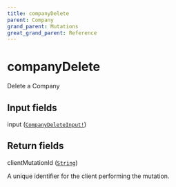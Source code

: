 ```yaml
---
title: companyDelete
parent: Company
grand_parent: Mutations
great_grand_parent: Reference
---
```


# companyDelete

Delete a Company

## Input fields

<div class="field-entry ">
  <span id="input" class="field-name anchored">input (<code><a href="/docs/reference/input_object/companydeleteinput">CompanyDeleteInput!</a></code>)</span>

  <div class="description-wrapper">

  </div>
</div>

## Return fields

<div class="field-entry ">
  <span id="clientmutationid" class="field-name anchored">clientMutationId (<code><a href="/docs/reference/scalar/string">String</a></code>)</span>

  <div class="description-wrapper">
   <p>A unique identifier for the client performing the mutation.</p>

  </div>
</div>

